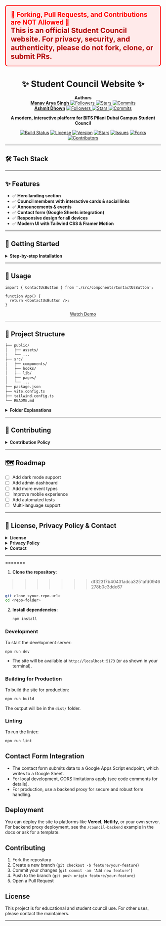 
  <h2 style="color:red; background:#ffeaea; border:2px solid #ff0000; padding:16px; border-radius:8px;">
    🚫 <b>Forking, Pull Requests, and Contributions are NOT Allowed</b> 🚫<br>
    <span style="font-size:1.1em; color:#b30000;">This is an official Student Council website. For privacy, security, and authenticity, please do not fork, clone, or submit PRs.</span>
  </h2>
</div>

<h1 align="center">✨ <b>Student Council Website</b> ✨</h1>

<p align="center">
  <b>Authors</b><br>
  <a href="https://github.com/Manavarya09"><b>Manav Arya Singh</b></a>
  <a href="https://github.com/Manavarya09">
    <img src="https://img.shields.io/github/followers/Manavarya09?label=Followers&style=social" alt="Followers"/>
    <img src="https://img.shields.io/github/stars/Manavarya09?label=Stars&style=social" alt="Stars"/>
    <img src="https://img.shields.io/github/commit-activity/y/Manavarya09/HomeStuco?label=Commits" alt="Commits"/>
  </a>
  <br>
  <a href="https://github.com/ashmitdhown"><b>Ashmit Dhown</b></a>
  <a href="https://github.com/ashmitdhown">
    <img src="https://img.shields.io/github/followers/ashmitdhown?label=Followers&style=social" alt="Followers"/>
    <img src="https://img.shields.io/github/stars/ashmitdhown?label=Stars&style=social" alt="Stars"/>
    <img src="https://img.shields.io/github/commit-activity/y/ashmitdhown/HomeStuco?label=Commits" alt="Commits"/>
  </a>
</p>

<p align="center">
  <b>A modern, interactive platform for BITS Pilani Dubai Campus Student Council</b>
</p>

<p align="center">
  <a href="https://github.com/Manavarya09/HomeStuco/actions"><img src="https://img.shields.io/github/actions/workflow/status/Manavarya09/HomeStuco/CI.yml?branch=main&style=for-the-badge" alt="Build Status"></a>
  <a href="https://github.com/Manavarya09/HomeStuco/blob/main/LICENSE"><img src="https://img.shields.io/github/license/Manavarya09/HomeStuco?style=for-the-badge" alt="License"></a>
  <a href="https://github.com/Manavarya09/HomeStuco/releases"><img src="https://img.shields.io/github/v/release/Manavarya09/HomeStuco?style=for-the-badge" alt="Version"></a>
  <a href="https://github.com/Manavarya09/HomeStuco/stargazers"><img src="https://img.shields.io/github/stars/Manavarya09/HomeStuco?style=for-the-badge" alt="Stars"></a>
  <a href="https://github.com/Manavarya09/HomeStuco/issues"><img src="https://img.shields.io/github/issues/Manavarya09/HomeStuco?style=for-the-badge" alt="Issues"></a>
  <a href="https://github.com/Manavarya09/HomeStuco/network/members"><img src="https://img.shields.io/github/forks/Manavarya09/HomeStuco?style=for-the-badge" alt="Forks"></a>
  <a href="https://github.com/Manavarya09/HomeStuco/graphs/contributors"><img src="https://img.shields.io/github/contributors/Manavarya09/HomeStuco?style=for-the-badge" alt="Contributors"></a>
</p>

---

## 🛠️ Tech Stack



---

## ✨ Features

- ✅ <b>Hero landing section</b>
- ✅ <b>Council members with interactive cards & social links</b>
- ✅ <b>Announcements & events</b>
- ✅ <b>Contact form (Google Sheets integration)</b>
- ✅ <b>Responsive design for all devices</b>
- ✅ <b>Modern UI with Tailwind CSS & Framer Motion</b>

---

## 🏁 Getting Started

<details>
<summary><b>Step-by-step Installation</b></summary>

### Prerequisites

=======
# Student Council Website

A modern, responsive website for the BITS Pilani Dubai Campus Student Council. This site showcases council members, announcements, contact forms, and more, with a beautiful and interactive UI.

## Features
- Hero landing section
- Council members with interactive cards and social links
- Announcements and events
- Contact form (integrated with Google Sheets via Apps Script)
- Responsive design for all devices
- Modern UI with Tailwind CSS and Framer Motion animations

## Tech Stack
- **React** (with Vite)
- **TypeScript**
- **Tailwind CSS**
- **Framer Motion** (animations)
- **Google Apps Script** (for contact form backend)
- **Lucide React** (icons)

## Getting Started

### Prerequisites
>>>>>>> df32317b40431adca3251afd0946278b0c3dde67
- Node.js (v16+ recommended)
- npm (v8+ recommended)

### Installation
<<<<<<< HEAD

```sh
git clone https://github.com/Manavarya09/TrendPilot-1.git
cd TrendPilot-1
npm install
```

### Development

```sh
npm run dev
```
Site runs at: [http://localhost:5173](http://localhost:5173)

### Building for Production

```sh
npm run build
```
Output: `dist/` folder

### Linting

```sh
npm run lint
```

</details>

---

## 🚦 Usage

```tsx
import { ContactUsButton } from './src/components/ContactUsButton';

function App() {
  return <ContactUsButton />;
}
```

<p align="center">
  <a href="https://youtu.be/demo-link">Watch Demo</a>
</p>

---

## 📁 Project Structure

```bash
├── public/
│   ├── assets/
│   └── ...
├── src/
│   ├── components/
│   ├── hooks/
│   ├── lib/
│   ├── pages/
│   └── ...
├── package.json
├── vite.config.ts
├── tailwind.config.ts
└── README.md
```

<details>
<summary><b>Folder Explanations</b></summary>

- <b>public/</b>: Static assets and images
- <b>src/components/</b>: Reusable React components
- <b>src/pages/</b>: Page-level components
- <b>src/hooks/</b>: Custom React hooks
- <b>src/lib/</b>: Utility functions

</details>

---

## 🚫 Contributing

<details>
<summary><b>Contribution Policy</b></summary>

<b>Contributions to this repository are <span style="color:red">NOT ALLOWED</span>.</b>

This is an official college Student Council website. For privacy, security, and authenticity, forking, branching, or submitting pull requests is strictly prohibited.

If you are a council member or have an official request, please contact the maintainers directly.

</details>

---

## 🗺️ Roadmap

- [ ] Add dark mode support
- [ ] Add admin dashboard
- [ ] Add more event types
- [ ] Improve mobile experience
- [ ] Add automated tests
- [ ] Multi-language support

---

## 📜 License, Privacy Policy & Contact

<details>
<summary><b>License</b></summary>

This project is for educational and official student council use only. For other uses, please contact the maintainers.


</details>

<details>
<summary><b>Privacy Policy</b></summary>

This website does not collect personal data except for information submitted via the contact form, which is securely stored in Google Sheets and used only for council purposes. No data is shared with third parties. For privacy concerns, contact the council directly.

</details>

<details>
<summary><b>Contact</b></summary>



</details>

---


=======
1. **Clone the repository:**
>>>>>>> df32317b40431adca3251afd0946278b0c3dde67
   ```sh
   git clone <your-repo-url>
   cd <repo-folder>
   ```
2. **Install dependencies:**
   ```sh
   npm install
   ```

### Development
To start the development server:
```sh
npm run dev
```
- The site will be available at `http://localhost:5173` (or as shown in your terminal).

### Building for Production
To build the site for production:
```sh
npm run build
```
The output will be in the `dist/` folder.

### Linting
To run the linter:
```sh
npm run lint
```

## Contact Form Integration
- The contact form submits data to a Google Apps Script endpoint, which writes to a Google Sheet.
- For local development, CORS limitations apply (see code comments for details).
- For production, use a backend proxy for secure and robust form handling.

## Deployment
You can deploy the site to platforms like **Vercel**, **Netlify**, or your own server. For backend proxy deployment, see the `/council-backend` example in the docs or ask for a template.

## Contributing
1. Fork the repository
2. Create a new branch (`git checkout -b feature/your-feature`)
3. Commit your changes (`git commit -am 'Add new feature'`)
4. Push to the branch (`git push origin feature/your-feature`)
5. Open a Pull Request

## License
This project is for educational and student council use. For other uses, please contact the maintainers.

---


